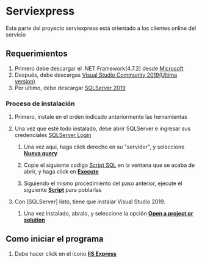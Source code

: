 # Serviexpress

Esta parte del proyecto serviexpress está orientado a los clientes online del servicio

## Requerimientos

1. Primero debe descargar el .NET Framework(4.7.2) desde [Microsoft](https://dotnet.microsoft.com/download/dotnet-framework/thank-you/net472-developer-pack-offline-installer)
2. Después, debe descargas [Visual Studio Community 2019(Ultima version)](https://visualstudio.microsoft.com/es/vs/community/)
3. Por ultimo, debe descargar [SQLServer 2019](https://go.microsoft.com/fwlink/?linkid=866658)

### Proceso de instalación

1. Primero, instale en el orden indicado anteriormente las herramientas
2. Una vez que esté todo instalado, debe abrir SQLServer e ingresar sus credenciales [SQLServer Login](/InstruccionesREADME/loginSQL.png)

   1. Una vez aqui, haga click derecho en su "servidor", y seleccione [**Nueva query**](/InstruccionesREADME/nuevaQuery.png)
   2. Copie el siguiente codigo [Script SQL](/InstruccionesREADME/SERVIEXPRESS.sql) en la ventana que se acaba de abrir, y haga click en [**Execute**](/InstruccionesREADME/runScript.png)

   3. Siguiendo el mismo procedimiento del paso anterior, ejecute el siguiente [**Script**](/InstruccionesREADME/script_datos.sql) para poblarlas

3. Con [SQLServer] listo, tiene que instalar Visual Studio 2019.
   1. Una vez instalado, abralo, y seleccione la opción [**Open a project or solution**](/InstruccionesREADME/startupVS.png)


## Como iniciar el programa

1. Debe hacer click en el icono [**IIS Express**](/InstruccionesREADME/iniciarPrograma.png)
